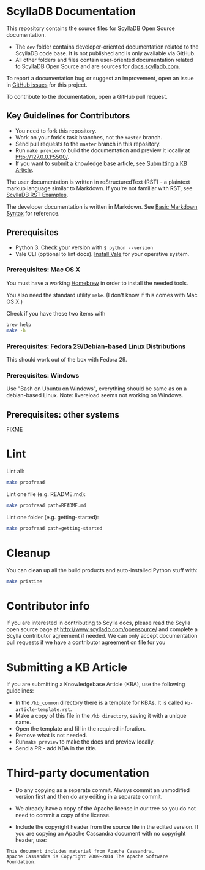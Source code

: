 # ScyllaDB Documentation

This repository contains the source files for ScyllaDB Open Source documentation.

- The `dev` folder contains developer-oriented documentation related to the ScyllaDB code base. It is not published and is only available via GitHub.
- All other folders and files contain user-oriented documentation related to ScyllaDB Open Source and are sources for [docs.scylladb.com](https://docs.scylladb.com/).

To report a documentation bug or suggest an improvement, open an issue in [GitHub issues](https://github.com/scylladb/scylla/issues) for this project.

To contribute to the documentation, open a GitHub pull request.

## Key Guidelines for Contributors

- You need to fork this repository.
- Work on your fork's task branches, not the `master` branch.
- Send pull requests to the `master` branch in this repository.
- Run `make preview` to build the documentation and preview it locally at http://127.0.0.1:5500/.
- If you want to submit a knowledge base article, see [Submitting a KB Article](#submitting-a-kb-article).

The user documentation is written in reStructuredText (RST) - a plaintext markup language similar to Markdown. If you're not familiar with RST, see [ScyllaDB RST Examples](https://sphinx-theme.scylladb.com/stable/examples/index.html).

The developer documentation is written in Markdown. See [Basic Markdown Syntax](https://www.markdownguide.org/basic-syntax/) for reference.


## Prerequisites

* Python 3. Check your version with `$ python --version`
* Vale CLI (optional to lint docs). [Install Vale](https://docs.errata.ai/vale/install) for your operative system.

### Prerequisites: Mac OS X

You must have a working [Homebrew](http://brew.sh/) in order to install the needed tools.

You also need the standard utility `make`.  (I don't know if this comes with Mac OS X.)

Check if you have these two items with

```sh
brew help
make -h
```

### Prerequisites: Fedora 29/Debian-based Linux Distributions

This should work out of the box with Fedora 29.

### Prerequisites: Windows

Use "Bash on Ubuntu on Windows", everything should be same as on a debian-based Linux.
Note: livereload seems not working on Windows.

## Prerequisites: other systems

FIXME

# Lint

Lint all:

```sh
make proofread
```

Lint one file (e.g. README.md):

```sh
make proofread path=README.md
```

Lint one folder (e.g. getting-started):

```sh
make proofread path=getting-started
```

# Cleanup

You can clean up all the build products and auto-installed Python stuff with:

```sh
make pristine
```

# Contributor info

If you are interested in contributing to Scylla
docs, please read the Scylla open source page at
http://www.scylladb.com/opensource/ and complete
a Scylla contributor agreement if needed.  We can
only accept documentation pull requests if we have
a contributor agreement on file for you

# Submitting a KB Article

If you are submitting a Knowledgebase Article (KBA), use the following guidelines:
* In the `/kb_common` directory there is a template for KBAs. It is called `kb-article-template.rst`.
* Make a copy of this file in the `/kb directory`, saving it with a unique name.
* Open the template and fill in the required inforation. 
* Remove what is not needed. 
* Run`make preview` to make the docs and preview locally.
* Send a PR - add KBA in the title. 

# Third-party documentation

 * Do any copying as a separate commit.  Always commit an unmodified version first and then do any editing in a separate commit.

 * We already have a copy of the Apache license in our tree so you do not need to commit a copy of the license.

 * Include the copyright header from the source file in the edited version.  If you are copying an Apache Cassandra document with no copyright header, use:

```
This document includes material from Apache Cassandra.
Apache Cassandra is Copyright 2009-2014 The Apache Software Foundation.
```
